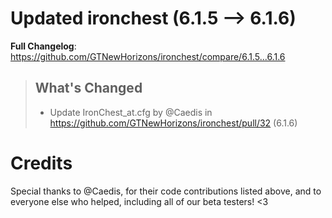 # Updated ironchest (6.1.5 -->  6.1.6)
**Full Changelog**: https://github.com/GTNewHorizons/ironchest/compare/6.1.5...6.1.6
>## What's Changed
> * Update IronChest_at.cfg by @Caedis in https://github.com/GTNewHorizons/ironchest/pull/32 (6.1.6)
>

# Credits
Special thanks to @Caedis, for their code contributions listed above, and to everyone else who helped, including all of our beta testers! <3